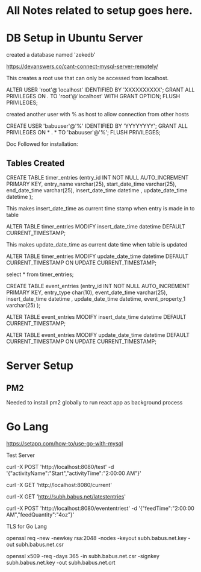 # All Notes related to setup goes here.

# DB Setup in Ubuntu Server

created a database named 'zekedb' 

https://devanswers.co/cant-connect-mysql-server-remotely/

This creates a root use that can only be accessed from localhost.

ALTER USER  'root'@'localhost' IDENTIFIED BY 'XXXXXXXXXX';
GRANT ALL PRIVILEGES ON *.* TO 'root'@'localhost'  WITH GRANT OPTION;
FLUSH PRIVILEGES;


created another user with % as host to allow connection from other hosts

CREATE USER 'babuuser'@'%' IDENTIFIED BY 'YYYYYYYY';
GRANT ALL PRIVILEGES ON * . * TO 'babuuser'@'%';
FLUSH PRIVILEGES;

Doc Followed for installation: 


## Tables Created 

CREATE TABLE timer_entries 
(entry_id INT NOT NULL AUTO_INCREMENT PRIMARY KEY, 
entry_name varchar(25), 
start_date_time varchar(25), 
end_date_time varchar(25), 
insert_date_time datetime , 
update_date_time datetime
);

This makes insert_date_time as current time stamp when entry is made in to table  

ALTER TABLE timer_entries 
MODIFY insert_date_time datetime 
DEFAULT CURRENT_TIMESTAMP;

This makes update_date_time as current date time when table is updated 

ALTER TABLE timer_entries 
MODIFY update_date_time datetime 
DEFAULT CURRENT_TIMESTAMP ON UPDATE CURRENT_TIMESTAMP;


select * from timer_entries;


CREATE TABLE event_entries 
(entry_id INT NOT NULL AUTO_INCREMENT PRIMARY KEY, 
entry_type char(10), 
event_date_time varchar(25), 
insert_date_time datetime , 
update_date_time datetime,
event_property_1 varchar(25)
);

ALTER TABLE event_entries 
MODIFY insert_date_time datetime 
DEFAULT CURRENT_TIMESTAMP;


ALTER TABLE event_entries 
MODIFY update_date_time datetime 
DEFAULT CURRENT_TIMESTAMP ON UPDATE CURRENT_TIMESTAMP;



# Server Setup 

## PM2 

Needed to install pm2 globally to run react app as background process 


# Go Lang 


https://setapp.com/how-to/use-go-with-mysql

Test Server 

curl -X POST 'http://localhost:8080/test' -d '{"activityName":"Start","activityTime":"2:00:00 AM"}' 

curl -X GET 'http://localhost:8080/current'


curl -X GET 'http://subh.babus.net/latestentries'

curl -X POST 'http://localhost:8080/evententriest' -d '{"feedTime":"2:00:00 AM","feedQuantity":"4oz"}' 


TLS for Go Lang 

openssl req  -new  -newkey rsa:2048  -nodes  -keyout subh.babus.net.key  -out subh.babus.net.csr

openssl  x509  -req  -days 365  -in subh.babus.net.csr  -signkey subh.babus.net.key  -out subh.babus.net.crt